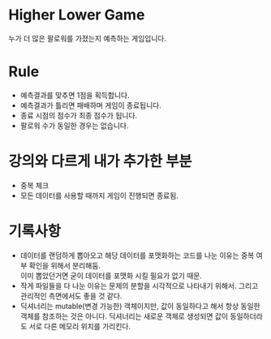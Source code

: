 # Higher Lower Game
누가 더 많은 팔로워를 가졌는지 예측하는 게임입니다.
# Rule
- 예측결과를 맞추면 1점을 획득합니다.
- 예측결과가 틀리면 패배하며 게임이 종료됩니다.
- 종료 시점의 점수가 최종 점수가 됩니다.
- 팔로워 수가 동일한 경우는 없습니다.
# 강의와 다르게 내가 추가한 부분
- 중복 체크
- 모든 데이터를 사용할 때까지 게임이 진행되면 종료됨.
# 기록사항
- 데이터를 랜덤하게 뽑아오고 해당 데이터를 포맷화하는 코드를 나눈 이유는 중복 여부 확인을 위해서 분리해둠.<br>
이미 뽑았던거면 굳이 데이터를 포맷화 시킬 필요가 없기 때문.
- 작게 파일들을 다 나눈 이유는 문제의 분할을 시각적으로 나타내기 위해서. 그리고 관리적인 측면에서도 좋을 것 같다.
- 딕셔너리는 mutable(변경 가능한) 객체이지만, 값이 동일하다고 해서 항상 동일한 객체를 참조하는 것은 아니다. 딕셔너리는 새로운 객체로 생성되면 값이 동일하더라도 서로 다른 메모리 위치를 가리킨다.